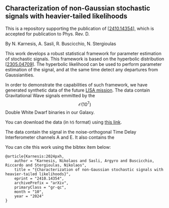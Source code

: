 ## Characterization of non-Gaussian stochastic signals with heavier-tailed likelihoods

This is a repository supporting the publication of [[2410.14354](https://arxiv.org/abs/2410.14354)], which is accepted for publication to Phys. Rev. D.

By N. Karnesis, A. Sasli, R. Buscicchio, N. Stergioulas

This work develops a robust statistical framework for parameter estimation of stochastic signals. This framework is based on the hyperbolic distribution [[2305.04709](https://arxiv.org/abs/2305.04709)]. The hyperbolic likelihood can be used to perform parameter estimation of the signal, and at the same time detect any departures from Gaussianities. 

In order to demonstrate the capabilities of such framework, we have generated synthetic data of the future [LISA mission](https://www.esa.int/Science_Exploration/Space_Science/LISA_factsheet). The data contain Gravitational Wave signals emmitted by the $$\mathcal{O}(10^7)$$ Double White Dwarf binaries in our Galaxy. 

You can download the data (in `h5` format) using [this link](http://data.physics.auth.gr/heavier_tailed_likelihood/ucb_signal_lisa.h5).

The data contain the signal in the noise-orthogonal Time Delay Interferometer channels A and E. It also contains the 

You can cite this work using the bibtex item below:
```
@article{Karnesis:2024pxh,
    author = "Karnesis, Nikolaos and Sasli, Argyro and Buscicchio, Riccardo and Stergioulas, Nikolaos",
    title = "{Characterization of non-Gaussian stochastic signals with heavier-tailed likelihoods}",
    eprint = "2410.14354",
    archivePrefix = "arXiv",
    primaryClass = "gr-qc",
    month = "10",
    year = "2024"
}
```
